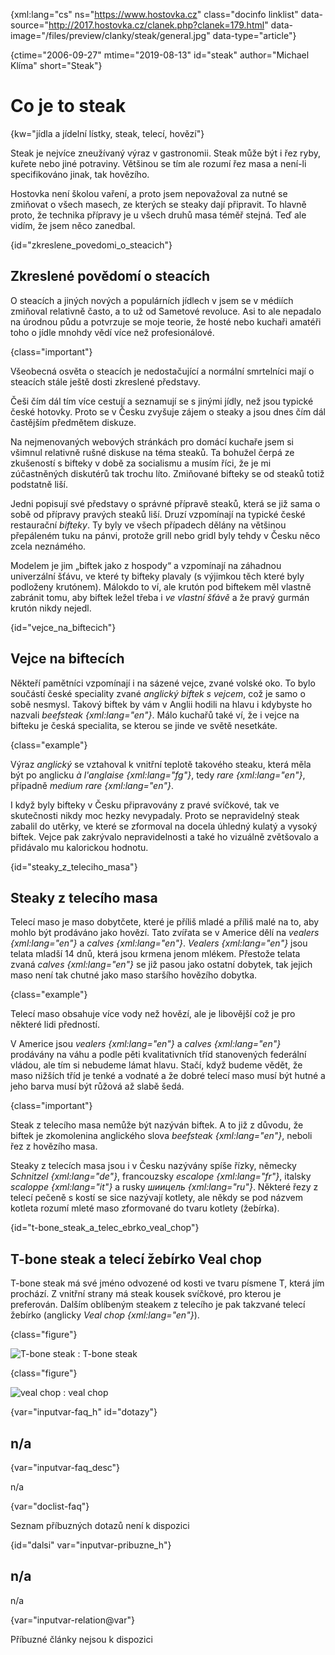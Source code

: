 
{xml:lang="cs" ns="https://www.hostovka.cz" class="docinfo linklist" data-source="http://2017.hostovka.cz/clanek.php?clanek=179.html" data-image="/files/preview/clanky/steak/general.jpg" data-type="article"}

{ctime="2006-09-27" mtime="2019-08-13" id="steak" author="Michael Klíma" short="Steak"}

# Co je to steak

<!-- generated attribute kw by user_updatekw.sh on 2020-07-05, do not edit -->

{kw="jídla a jídelní lístky, steak, telecí, hovězí"}

Steak je nejvíce zneužívaný výraz v gastronomii. Steak může být i řez ryby, kuřete nebo jiné potraviny. Většinou se tím ale rozumí řez masa a není-li specifikováno jinak, tak hovězího.

Hostovka není školou vaření, a proto jsem nepovažoval za nutné se zmiňovat o všech masech, ze kterých se steaky dají připravit. To hlavně proto, že technika přípravy je u všech druhů masa téměř stejná. Teď ale vidím, že jsem něco zanedbal.

{id="zkreslene\_povedomi\_o_steacich"}

## Zkreslené povědomí o steacích

O steacích a jiných nových a populárních jídlech v jsem se v médiích zmiňoval relativně často, a to už od Sametové revoluce. Asi to ale nepadalo na úrodnou půdu a potvrzuje se moje teorie, že hosté nebo kuchaři amatéři toho o jídle mnohdy vědí více než profesionálové.

{class="important"}

Všeobecná osvěta o steacích je nedostačující a normální smrtelníci mají o steacích stále ještě dosti zkreslené představy.

Češi čím dál tím více cestují a seznamují se s jinými jídly, než jsou typické české hotovky. Proto se v Česku zvyšuje zájem o steaky a jsou dnes čím dál častějším předmětem diskuze.

Na nejmenovaných webových stránkách pro domácí kuchaře jsem si všimnul relativně rušné diskuse na téma steaků. Ta bohužel čerpá ze zkušeností s bifteky v době za socialismu a musím říci, že je mi zúčastněných diskutérů tak trochu líto. Zmiňované bifteky se od steaků totiž podstatně liší.

Jedni popisují své představy o správné přípravě steaků, která se již sama o sobě od přípravy pravých steaků liší. Druzí vzpomínají na typické české restaurační _bifteky_. Ty byly ve všech případech dělány na většinou přepáleném tuku na pánvi, protože grill nebo gridl byly tehdy v Česku něco zcela neznámého.

Modelem je jim „biftek jako z hospody“ a vzpomínají na záhadnou univerzální šťávu, ve které ty bifteky plavaly (s výjimkou těch které byly podloženy krutónem). Málokdo to ví, ale krutón pod biftekem měl vlastně zabránit tomu, aby biftek ležel třeba i _ve vlastní šťávě_ a že pravý gurmán krutón nikdy nejedl.

{id="vejce\_na\_biftecich"}

## Vejce na biftecích

Někteří pamětníci vzpomínají i na sázené vejce, zvané volské oko. To bylo součástí české speciality zvané _anglický biftek s vejcem_, což je samo o sobě nesmysl. Takový biftek by vám v Anglii hodili na hlavu i kdybyste ho nazvali _beefsteak {xml:lang="en"}_. Málo kuchařů také ví, že i vejce na bifteku je česká specialita, se kterou se jinde ve světě nesetkáte.

{class="example"}

Výraz _anglický_ se vztahoval k vnitřní teplotě takového steaku, která měla být po anglicku _à l'anglaise {xml:lang="fg"}_, tedy _rare {xml:lang="en"}_, případně _medium rare {xml:lang="en"}_.

I když byly bifteky v Česku připravovány z pravé svíčkové, tak ve skutečnosti nikdy moc hezky nevypadaly. Proto se nepravidelný steak zabalil do utěrky, ve které se zformoval na docela úhledný kulatý a vysoký biftek. Vejce pak zakrývalo nepravidelnosti a také ho vizuálně zvětšovalo a přidávalo mu kalorickou hodnotu.

{id="steaky\_z\_teleciho_masa"}

## Steaky z telecího masa

Telecí maso je maso dobytčete, které je příliš mladé a příliš malé na to, aby mohlo být prodáváno jako hovězí. Tato zvířata se v Americe dělí na _vealers {xml:lang="en"}_ a _calves {xml:lang="en"}_. _Vealers {xml:lang="en"}_ jsou telata mladší 14 dnů, která jsou krmena jenom mlékem. Přestože telata zvaná _calves {xml:lang="en"}_ se již pasou jako ostatní dobytek, tak jejich maso není tak chutné jako maso staršího hovězího dobytka.

{class="example"}

Telecí maso obsahuje více vody než hovězí, ale je libovější což je pro některé lidi předností.

V Americe jsou _vealers {xml:lang="en"}_ a _calves {xml:lang="en"}_ prodávány na váhu a podle pěti kvalitativních tříd stanovených federální vládou, ale tím si nebudeme lámat hlavu. Stačí, když budeme vědět, že maso nižších tříd je tenké a vodnaté a že dobré telecí maso musí být hutné a jeho barva musí být růžová až slabě šedá.

{class="important"}

Steak z telecího masa nemůže být nazýván biftek. A to již z důvodu, že biftek je zkomolenina anglického slova _beefsteak {xml:lang="en"}_, neboli řez z hovězího masa.

Steaky z telecích masa jsou i v Česku nazývány spíše řízky, německy _Schnitzel {xml:lang="de"}_, francouzsky _escalope {xml:lang="fr"}_, italsky _scaloppe {xml:lang="it"}_ a rusky _шиицeль {xml:lang="ru"}_. Některé řezy z telecí pečeně s kostí se sice nazývají kotlety, ale někdy se pod názvem kotleta rozumí mleté maso zformované do tvaru kotlety (žebírka).

{id="t-bone\_steak\_a\_telec\_ebrko\_veal\_chop"}

## T-bone steak a telecí žebírko Veal chop

T-bone steak má své jméno odvozené od kosti ve tvaru písmene T, která jím prochází. Z vnitřní strany má steak kousek svíčkové, pro kterou je preferován. Dalším oblíbeným steakem z telecího je pak takzvané telecí žebírko (anglicky _Veal chop {xml:lang="en"}_).

{class="figure"}

![T-bone steak][1] 
:   T-bone steak

{class="figure"}

![veal chop][2] 
:   veal chop

{var="inputvar-faq_h" id="dotazy"}

## n/a

{var="inputvar-faq_desc"}

n/a

{var="doclist-faq"}

Seznam příbuzných dotazů není k dispozici

{id="dalsi" var="inputvar-pribuzne_h"}

## n/a

n/a

{var="inputvar-relation@var"}

Příbuzné články nejsou k dispozici

 [1]: http://2017.hostovka.cz/soubor/27-09-06-5.JPG
 [2]: http://2017.hostovka.cz/soubor/27-09-06-6.JPG

